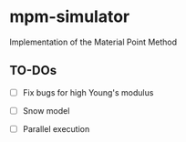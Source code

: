 # mpm-simulator
Implementation of the Material Point Method

## TO-DOs
- [ ] Fix bugs for high Young's modulus
- [ ] Snow model
- [ ] Parallel execution

